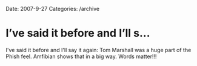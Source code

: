 Date: 2007-9-27
Categories: /archive

# I’ve said it before and I’ll s…

I've said it before and I'll say it again: Tom Marshall was a huge part of the Phish feel. Amfibian shows that in a big way. Words matter!!!

